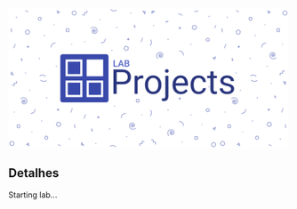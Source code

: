 <div align="center">
    <img src="https://github.com/KugiHaito/IFPBProjetos/blob/main/assets/img/Cover.png">
</div>

## Detalhes

Starting lab...
